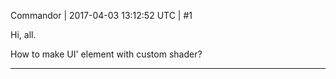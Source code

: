 Commandor | 2017-04-03 13:12:52 UTC | #1

Hi, all.

How to make UI' element with custom shader?

-------------------------

